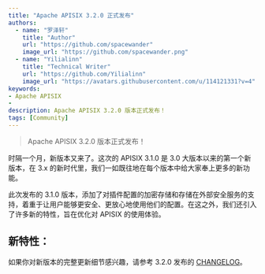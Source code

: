 ```yaml
---
title: "Apache APISIX 3.2.0 正式发布"
authors:
  - name: "罗泽轩"
    title: "Author"
    url: "https://github.com/spacewander"
    image_url: "https://github.com/spacewander.png"
  - name: "Yilialinn"
    title: "Technical Writer"
    url: "https://github.com/Yilialinn"
    image_url: "https://avatars.githubusercontent.com/u/114121331?v=4"
keywords: 
- Apache APISIX
- 
description: Apache APISIX 3.2.0 版本正式发布！
tags: [Community]
---
```


> Apache APISIX 3.2.0 版本正式发布！

<!--truncate-->

时隔一个月，新版本又来了。这次的 APISIX 3.1.0 是 3.0 大版本以来的第一个新版本，在 3.x 的新时代里，我们一如既往地在每个版本中给大家奉上更多的新功能。

此次发布的 3.1.0 版本，添加了对插件配置的加密存储和存储在外部安全服务的支持，着重于让用户能够更安全、更放心地使用他们的配置。在这之外，我们还引入了许多新的特性，旨在优化对 APISIX 的使用体验。

## 新特性：




如果你对新版本的完整更新细节感兴趣，请参考 3.2.0 发布的 [CHANGELOG](https://github.com/apache/apisix/blob/release/3.2/CHANGELOG.md#320)。
